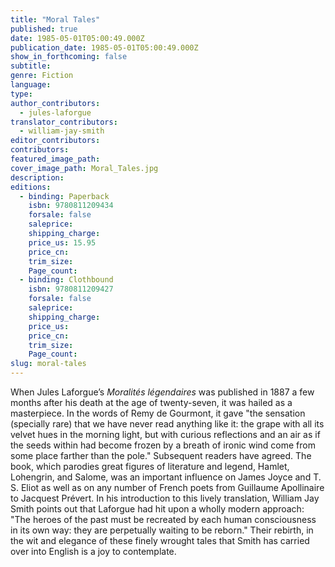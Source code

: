 ```yaml
---
title: "Moral Tales"
published: true
date: 1985-05-01T05:00:49.000Z
publication_date: 1985-05-01T05:00:49.000Z
show_in_forthcoming: false
subtitle:
genre: Fiction
language:
type:
author_contributors:
  - jules-laforgue
translator_contributors:
  - william-jay-smith
editor_contributors:
contributors:
featured_image_path:
cover_image_path: Moral_Tales.jpg
description:
editions:
  - binding: Paperback
    isbn: 9780811209434
    forsale: false
    saleprice:
    shipping_charge:
    price_us: 15.95
    price_cn:
    trim_size:
    Page_count:
  - binding: Clothbound
    isbn: 9780811209427
    forsale: false
    saleprice:
    shipping_charge:
    price_us:
    price_cn:
    trim_size:
    Page_count:
slug: moral-tales
---
```


When Jules Laforgue’s _Moralités légendaires_ was published in 1887 a few months after his death at the age of twenty-seven, it was hailed as a masterpiece. In the words of Remy de Gourmont, it gave "the sensation (specially rare) that we have never read anything like it: the grape with all its velvet hues in the morning light, but with curious reflections and an air as if the seeds within had become frozen by a breath of ironic wind come from some place farther than the pole." Subsequent readers have agreed. The book, which parodies great figures of literature and legend, Hamlet, Lohengrin, and Salome, was an important influence on James Joyce and T. S. Eliot as well as on any number of French poets from Guillaume Apollinaire to Jacquest Prévert. In his introduction to this lively translation, William Jay Smith points out that Laforgue had hit upon a wholly modern approach: "The heroes of the past must be recreated by each human consciousness in its own way: they are perpetually waiting to be reborn." Their rebirth, in the wit and elegance of these finely wrought tales that Smith has carried over into English is a joy to contemplate.

